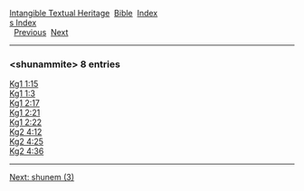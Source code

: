 [Intangible Textual Heritage](../../index)  [Bible](../index) 
[Index](index)   
[s Index](_s_)  
  [Previous](c10381)  [Next](c10383) 

------------------------------------------------------------------------

### &lt;shunammite&gt; 8 entries

[Kg1 1:15](../kjv/kg1001.htm#015)  
[Kg1 1:3](../kjv/kg1001.htm#003)  
[Kg1 2:17](../kjv/kg1002.htm#017)  
[Kg1 2:21](../kjv/kg1002.htm#021)  
[Kg1 2:22](../kjv/kg1002.htm#022)  
[Kg2 4:12](../kjv/kg2004.htm#012)  
[Kg2 4:25](../kjv/kg2004.htm#025)  
[Kg2 4:36](../kjv/kg2004.htm#036)  

------------------------------------------------------------------------

[Next: shunem (3)](c10383)
